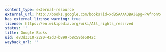 ```yaml
---
content_type: external-resource
external_url: http://books.google.com/books?id=xdB5AAAAQBAJ&pg=PAfrontcover
has_external_license_warning: true
license: https://en.wikipedia.org/wiki/All_rights_reserved
status: ''
title: Google Books
uid: e83d3310-2220-42d3-b899-b8c59be6842c
wayback_url: ''
---
```

